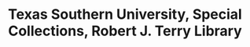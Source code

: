 ---
layout: repo
title: "Texas Southern University, Special Collections, Robert J. Terry Library"
id: 17388
permalink: repos/17388/
---